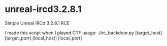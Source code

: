 # unreal-ircd3.2.8.1
Simple Unreal IRCd 3.2.8.1 RCE

I made this script when I played CTF
usage: ./irc_backdoor.py [target_host] [target_port] [local_host] [local_port]
